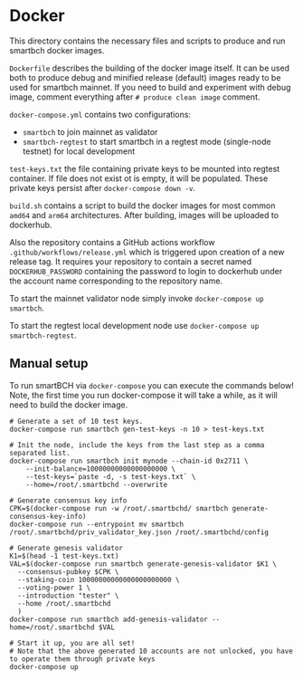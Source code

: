 # Docker

This directory contains the necessary files and scripts to produce and run smartbch docker images.

`Dockerfile` describes the building of the docker image itself. It can be used both to produce debug and minified release (default) images ready to be used for smartbch mainnet. If you need to build and experiment with debug image, comment everything after `# produce clean image` comment.

`docker-compose.yml` contains two configurations:
  * `smartbch` to join mainnet as validator
  * `smartbch-regtest` to start smartbch in a regtest mode (single-node testnet) for local development

`test-keys.txt` the file containing private keys to be mounted into regtest container. If file does not exist ot is empty, it will be populated. These private keys persist after `docker-compose down -v`.

`build.sh` contains a script to build the docker images for most common `amd64` and `arm64` architectures. After building, images will be uploaded to dockerhub.

Also the repository contains a GitHub actions workflow `.github/workflows/release.yml` which is triggered upon creation of a new release tag. It requires your repository to contain a secret named `DOCKERHUB_PASSWORD` containing the password to login to dockerhub under the account name corresponding to the repository name.


To start the mainnet validator node simply invoke `docker-compose up smartbch`.

To start the regtest local development node use `docker-compose up smartbch-regtest`.


## Manual setup

To run smartBCH via `docker-compose` you can execute the commands below! Note, the first time you run docker-compose it will take a while, as it will need to build the docker image.

```
# Generate a set of 10 test keys.
docker-compose run smartbch gen-test-keys -n 10 > test-keys.txt

# Init the node, include the keys from the last step as a comma separated list.
docker-compose run smartbch init mynode --chain-id 0x2711 \
    --init-balance=10000000000000000000 \
    --test-keys=`paste -d, -s test-keys.txt` \
    --home=/root/.smartbchd --overwrite

# Generate consensus key info
CPK=$(docker-compose run -w /root/.smartbchd/ smartbch generate-consensus-key-info)
docker-compose run --entrypoint mv smartbch /root/.smartbchd/priv_validator_key.json /root/.smartbchd/config

# Generate genesis validator
K1=$(head -1 test-keys.txt)
VAL=$(docker-compose run smartbch generate-genesis-validator $K1 \
  --consensus-pubkey $CPK \
  --staking-coin 10000000000000000000000 \
  --voting-power 1 \
  --introduction "tester" \
  --home /root/.smartbchd
  )
docker-compose run smartbch add-genesis-validator --home=/root/.smartbchd $VAL

# Start it up, you are all set!
# Note that the above generated 10 accounts are not unlocked, you have to operate them through private keys
docker-compose up
```
